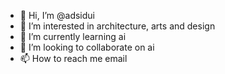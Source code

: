 - 👋 Hi, I’m @adsidui
- 👀 I’m interested in architecture, arts and design
- 🌱 I’m currently learning ai
- 💞️ I’m looking to collaborate on ai
- 📫 How to reach me email

<!---
adsidui/adsidui is a ✨ special ✨ repository because its `README.md` (this file) appears on your GitHub profile.
You can click the Preview link to take a look at your changes.
--->
